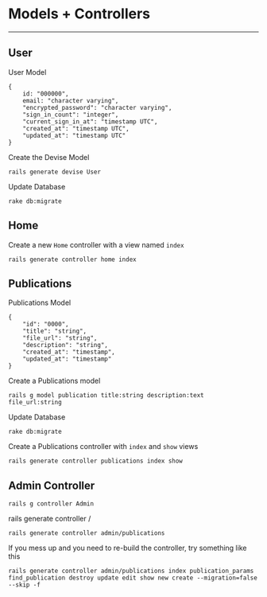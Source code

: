 # Models + Controllers

---


## User

User Model
```language-javascript
{
	id: "000000",
	email: "character varying",
	"encrypted_password": "character varying",
	"sign_in_count": "integer",
	"current_sign_in_at": "timestamp UTC",
	"created_at": "timestamp UTC",
	"updated_at": "timestamp UTC"
}
```

Create the Devise Model
```language-bash
rails generate devise User
```

Update Database
```language-bash
rake db:migrate
```


## Home

Create a new ```Home``` controller with a view named ```index```
```language-bash
rails generate controller home index
```



## Publications

Publications Model
```language-bash
{
	"id": "0000",
	"title": "string",
	"file_url": "string",
	"description": "string",
	"created_at": "timestamp",
	"updated_at": "timestamp"
}
```

Create a Publications model 
```language-bash
rails g model publication title:string description:text file_url:string
```

Update Database
```language-bash
rake db:migrate
```

Create a Publications controller with ```index``` and ```show``` views
```language-bash
rails generate controller publications index show
```

## Admin Controller
```language-bash
rails g controller Admin
```

rails generate controller <namespace>/<class name>
```language-bash
rails generate controller admin/publications
```

If you mess up and you need to re-build the controller, try something like this
```language-bash
rails generate controller admin/publications index publication_params find_publication destroy update edit show new create --migration=false --skip -f
```

